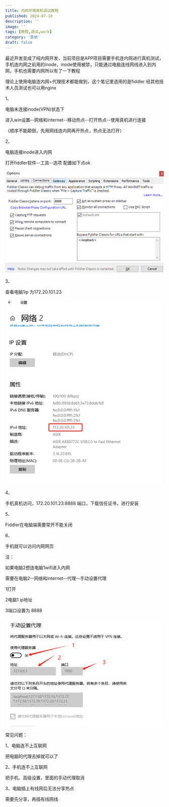 ```yaml
---
title: 内网环境真机调试教程
published: 2024-07-18
description: ''
image: ''
tags: [教程,调试,work]
category: '其他'
draft: false 
---
```


最近开发变成了纯内网开发，当前项目是APP项目需要手机连内网进行真机测试，手机连内网之前用的inode，inode使用被禁，只能通过电脑连线网线进入到内网，手机也需要内网所以有了一下教程

理论上使用电脑连内网+代理技术都能做到，这个笔记里选用的是fiddler 经其他技术人员测试也可以用nginx



1、

电脑未连接inode(VPN)状态下

进入win设置--网络和internet--移动热点--打开热点--使用真机进行连接

（顺序不能颠倒，先用网线连内网再开热点，热点无法打开）





2、

电脑连接inode进入内网

打开fiddler软件--工具--选项 配置如下点ok

![](image-20240723143111633.png)







3、

查看电脑1ip 为172.20.101.23

![image-20240723143314018](image-20240723143314018.png)





4、

手机真机访问，172.20.101.23:8888 端口，下载信任证书，进行安装





5、

Fiddler在电脑端需要常开不能关闭





6、

手机就可以访问内网网页





注：

如果电脑2想连电脑1wifi进入内网

需要在电脑2--网络和internet--代理--手动设置代理

1打开

2电脑1 ip地址

3端口设置为 8888

![image-20240723144601795](image-20240723144601795.png)









常见问题：

1、电脑连不上互联网

把电脑的代理去掉就可以了

2、手机连不上互联网

把手机、高级设置，里面的手动代理取消

3、电脑插上有线网后无法分享热点

需要先分享，再插有线网线



